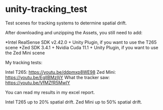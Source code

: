 # unity-tracking_test
Test scenes for tracking systems to determine spatial drift.

After downloading and unzipping the Assets, you still need to add:

*Intel RealSense SDK v2.42.0 + Unity Plugin, if you want to use the T265 scene
*Zed SDK 3.4.1 + Nvidia Cuda 11.1 + Unity Plugin, if you want to use the Zed Mini scene


My tracking tests:

Intel T265: https://youtu.be/ddpmxp8WE98
Zed Mini: https://youtu.be/EglIBMzIIjY
What the tracker saw: https://youtu.be/VfMZfR5MwIY

You can read my results in my excel report.

Intel T265 up to 20% spatial drift.
Zed Mini up to 50% spatial drift.
